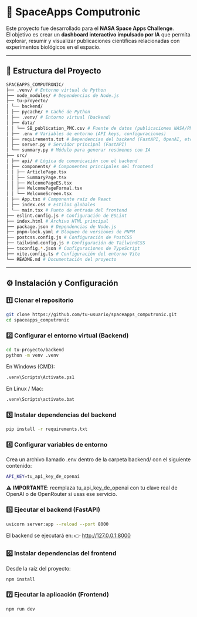 # 🚀 SpaceApps Computronic

Este proyecto fue desarrollado para el **NASA Space Apps Challenge**.  
El objetivo es crear un **dashboard interactivo impulsado por IA** que permita explorar, resumir y visualizar publicaciones científicas relacionadas con experimentos biológicos en el espacio.

---

## 🧩 Estructura del Proyecto
``` bash
SPACEAPPS_COMPUTRONIC/
├── .venv/ # Entorno virtual de Python
├── node_modules/ # Dependencias de Node.js
├── tu-proyecto/
│ └── backend/
│ ├── pycache/ # Caché de Python
│ ├── .venv/ # Entorno virtual (backend)
│ ├── data/
│ │ └── SB_publication_PMC.csv # Fuente de datos (publicaciones NASA/PMC)
│ ├── .env # Variables de entorno (API keys, configuraciones)
│ ├── requirements.txt # Dependencias del backend (FastAPI, OpenAI, etc.)
│ ├── server.py # Servidor principal (FastAPI)
│ └── summary.py # Módulo para generar resúmenes con IA
├── src/
│ ├── api/ # Lógica de comunicación con el backend
│ ├── components/ # Componentes principales del frontend
│ │ ├── ArticlePage.tsx
│ │ ├── SummaryPage.tsx
│ │ ├── WelcomePageES.tsx
│ │ ├── WelcomePageFormal.tsx
│ │ └── WelcomeScreen.tsx
│ ├── App.tsx # Componente raíz de React
│ ├── index.css # Estilos globales
│ └── main.tsx # Punto de entrada del frontend
├── eslint.config.js # Configuración de ESLint
├── index.html # Archivo HTML principal
├── package.json # Dependencias de Node.js
├── pnpm-lock.yaml # Bloqueo de versiones de PNPM
├── postcss.config.js # Configuración de PostCSS
├── tailwind.config.js # Configuración de TailwindCSS
├── tsconfig.*.json # Configuraciones de TypeScript
├── vite.config.ts # Configuración del entorno Vite
└── README.md # Documentación del proyecto
``` 
---

## ⚙️ Instalación y Configuración

### 1️⃣ Clonar el repositorio
```bash
git clone https://github.com/tu-usuario/spaceapps_computronic.git
cd spaceapps_computronic
```
### 2️⃣ Configurar el entorno virtual (Backend)

```bash
cd tu-proyecto/backend
python -m venv .venv
```

En Windows (CMD):
``` bash
.venv\Scripts\Activate.ps1

```

En Linux / Mac:
``` bash
.venv\Scripts\activate.bat
```


### 3️⃣ Instalar dependencias del backend
``` bash
pip install -r requirements.txt
```

### 4️⃣ Configurar variables de entorno

Crea un archivo llamado .env dentro de la carpeta backend/ con el siguiente contenido:

``` bash
API_KEY=tu_api_key_de_openai
``` 
⚠️ **IMPORTANTE**: reemplaza tu_api_key_de_openai con tu clave real de OpenAI o de OpenRouter si usas ese servicio.

### 5️⃣ Ejecutar el backend (FastAPI)
``` bash
uvicorn server:app --reload --port 8000
```

El backend se ejecutará en:
👉 http://127.0.0.1:8000

### 6️⃣ Instalar dependencias del frontend
Desde la raíz del proyecto:
``` bash
npm install
```

### 7️⃣ Ejecutar la aplicación (Frontend)
``` bash
npm run dev
``` 
